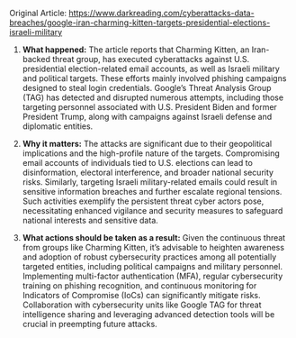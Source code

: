 Original Article: https://www.darkreading.com/cyberattacks-data-breaches/google-iran-charming-kitten-targets-presidential-elections-israeli-military

1) **What happened:**
The article reports that Charming Kitten, an Iran-backed threat group, has executed cyberattacks against U.S. presidential election-related email accounts, as well as Israeli military and political targets. These efforts mainly involved phishing campaigns designed to steal login credentials. Google’s Threat Analysis Group (TAG) has detected and disrupted numerous attempts, including those targeting personnel associated with U.S. President Biden and former President Trump, along with campaigns against Israeli defense and diplomatic entities.

2) **Why it matters:**
The attacks are significant due to their geopolitical implications and the high-profile nature of the targets. Compromising email accounts of individuals tied to U.S. elections can lead to disinformation, electoral interference, and broader national security risks. Similarly, targeting Israeli military-related emails could result in sensitive information breaches and further escalate regional tensions. Such activities exemplify the persistent threat cyber actors pose, necessitating enhanced vigilance and security measures to safeguard national interests and sensitive data.

3) **What actions should be taken as a result:**
Given the continuous threat from groups like Charming Kitten, it’s advisable to heighten awareness and adoption of robust cybersecurity practices among all potentially targeted entities, including political campaigns and military personnel. Implementing multi-factor authentication (MFA), regular cybersecurity training on phishing recognition, and continuous monitoring for Indicators of Compromise (IoCs) can significantly mitigate risks. Collaboration with cybersecurity units like Google TAG for threat intelligence sharing and leveraging advanced detection tools will be crucial in preempting future attacks.